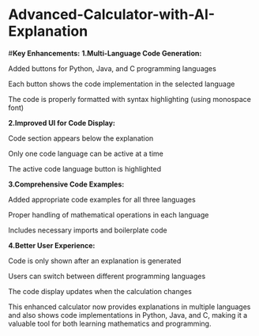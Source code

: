 # Advanced-Calculator-with-AI-Explanation

#**Key Enhancements:**
**1.Multi-Language Code Generation:**

Added buttons for Python, Java, and C programming languages

Each button shows the code implementation in the selected language

The code is properly formatted with syntax highlighting (using monospace font)

**2.Improved UI for Code Display:**

Code section appears below the explanation

Only one code language can be active at a time

The active code language button is highlighted

**3.Comprehensive Code Examples:**

Added appropriate code examples for all three languages

Proper handling of mathematical operations in each language

Includes necessary imports and boilerplate code

**4.Better User Experience:**

Code is only shown after an explanation is generated

Users can switch between different programming languages

The code display updates when the calculation changes

This enhanced calculator now provides explanations in multiple languages and also shows code implementations in Python, Java, and C, making it a valuable tool for both learning mathematics and programming.


